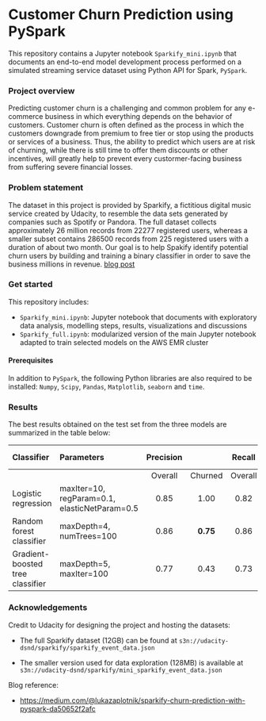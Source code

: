 # Customer Churn Prediction using PySpark

This repository contains a Jupyter notebook `Sparkify_mini.ipynb` that documents an end-to-end model development process performed on a simulated streaming service dataset using Python API for Spark, `PySpark`.

### Project overview

Predicting customer churn is a challenging and common problem for any e-commerce business in which everything depends on the behavior of customers. Customer churn is often defined as the process in which the customers downgrade from premium to free tier or stop using the products or services of a business. Thus, the ability to predict which users are at risk of churning, while there is still time to offer them discounts or other incentives, will greatly help to prevent every custormer-facing business from suffering severe financial losses.

### Problem statement

The dataset in this project is provided by Sparkify, a fictitious digital music service created by Udacity, to resemble the data sets generated by companies such as Spotify or Pandora. The full dataset collects approximately 26 million records from 22277 registered users, whereas a smaller subset contains 286500 records from 225 registered users with a duration of about two month. Our goal is to help Spakify identify potential churn users by building and training a binary classifier in order to save the business millions in revenue. [blog post](https://wguo.rbind.io/post/sparkify-churn-prediction/)

### Get started

This repository includes:

* `Sparkify_mini.ipynb`: Jupyter notebook that documents with exploratory data analysis, modelling steps, results, visualizations and discussions
* `Sparkify_full.ipynb`: modularized version of the main Jupyter notebook adapted to train selected models on the AWS EMR cluster
  
#### Prerequisites

In addition to `PySpark`, the following Python libraries are also required to be installed: `Numpy`, `Scipy`, `Pandas`, `Matplotlib`, `seaborn` and `time`.

### Results

The best results obtained on the test set from the three models are summarized in the table below:


<div style="font-size: 10px">

| Classifier                       | Parameters                                    | Precision |          | Recall  |          | F1 score |         |  AUC-PR  |
| :------------------------------- | :-------------------------------------------- | :-------: | :------: | :-----: | :------: | :------: | :-----: | :------: |
|                                  |                                               |  Overall  | Churned  | Overall | Churned  | Overall  | Churned |          |
| Logistic regression              | maxIter=10, regParam=0.1, elasticNetParam=0.5 |   0.85    |   1.00   |  0.82   |   0.20   |   0.77   |  0.33   |   0.72   |
| Random forest classifier         | maxDepth=4, numTrees=100                      |   0.86    | **0.75** |  0.86   | **0.60** | **0.86** |  0.67   | **0.77** |
| Gradient-boosted tree classifier | maxDepth=5, maxIter=100                       |   0.77    |   0.43   |  0.73   |   0.60   |   0.74   |  0.50   |   0.65   |
</div>

### Acknowledgements
Credit to Udacity for designing the project and hosting the datasets:

* The full Sparkify dataset (12GB) can be found at `s3n://udacity-dsnd/sparkify/sparkify_event_data.json`

* The smaller version used for data exploration (128MB) is available at `s3n://udacity-dsnd/sparkify/mini_sparkify_event_data.json`

Blog reference: 
* https://medium.com/@lukazaplotnik/sparkify-churn-prediction-with-pyspark-da50652f2afc